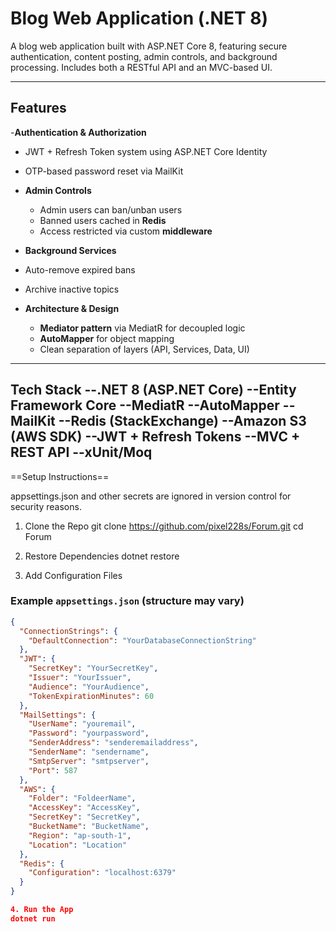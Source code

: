 # Blog Web Application (.NET 8)

A blog web application built with ASP.NET Core 8, featuring secure authentication, content posting, admin controls, and background processing. Includes both a RESTful API and an MVC-based UI.

---

## Features

-**Authentication & Authorization**
  - JWT + Refresh Token system using ASP.NET Core Identity
  - OTP-based password reset via MailKit

- **Admin Controls**
  - Admin users can ban/unban users
  - Banned users cached in **Redis**
  - Access restricted via custom **middleware**

-  **Background Services**
  - Auto-remove expired bans
  - Archive inactive topics

- **Architecture & Design**
  - **Mediator pattern** via MediatR for decoupled logic
  - **AutoMapper** for object mapping
  - Clean separation of layers (API, Services, Data, UI)

---
  Tech Stack
--.NET 8 (ASP.NET Core)
--Entity Framework Core
--MediatR
--AutoMapper
--MailKit
--Redis (StackExchange)
--Amazon S3 (AWS SDK)
--JWT + Refresh Tokens
--MVC + REST API
--xUnit/Moq
---

==Setup Instructions==

 
appsettings.json and other secrets are ignored in version control for security reasons.

1. Clone the Repo
git clone https://github.com/pixel228s/Forum.git
cd Forum

2. Restore Dependencies
dotnet restore

3. Add Configuration Files

### Example `appsettings.json` (structure may vary)

```json
{
  "ConnectionStrings": {
    "DefaultConnection": "YourDatabaseConnectionString"
  },
  "JWT": {
    "SecretKey": "YourSecretKey",
    "Issuer": "YourIssuer",
    "Audience": "YourAudience",
    "TokenExpirationMinutes": 60
  },
  "MailSettings": {
    "UserName": "youremail",
    "Password": "yourpassword",
    "SenderAddress": "senderemailaddress",
    "SenderName": "sendername",
    "SmtpServer": "smtpserver",
    "Port": 587
  },
  "AWS": {
    "Folder": "FoldeerName",
    "AccessKey": "AccessKey",
    "SecretKey": "SecretKey",
    "BucketName": "BucketName",
    "Region": "ap-south-1",
    "Location": "Location"
  },
  "Redis": {
    "Configuration": "localhost:6379"
  }
}

4. Run the App
dotnet run


